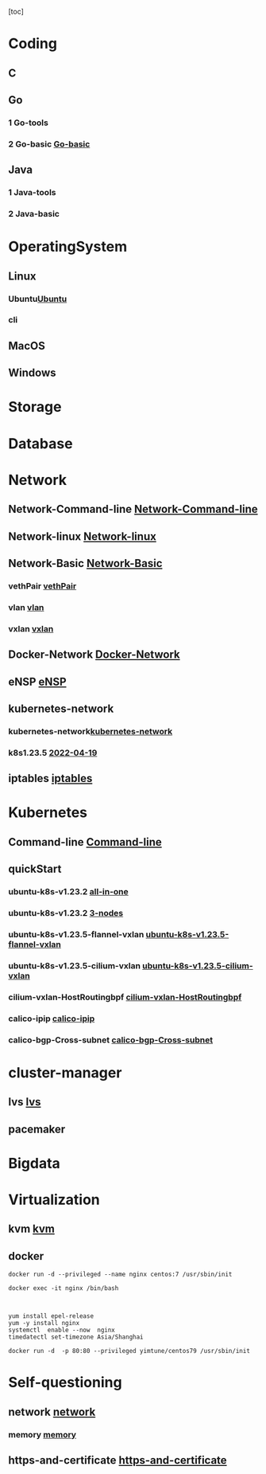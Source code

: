 

[toc]





# Coding

## C

## Go

### 1 Go-tools



### 2 Go-basic [Go-basic](Coding/Go/Go-basic.md)







## Java

### 1  Java-tools

### 2 Java-basic








# OperatingSystem

## Linux

 ### Ubuntu[Ubuntu](OperatingSystem/Linux/Ubuntu.md)

 ### cli

  

## MacOS



## Windows



# Storage





# Database





# Network

## Network-Command-line [Network-Command-line](Network/Network-Command-line.md)

## Network-linux [Network-linux](Network/Network-linux.md)

## Network-Basic [Network-Basic](Network/Network-Basic.md)

### vethPair [vethPair](Network/Network-Basic/vethPair/vethPair.md)

###  vlan [vlan](Network/Network-Basic/vlan/vlan.md)

### vxlan [vxlan](Network/Network-Basic/vxlan/vxlan.md)

## Docker-Network [Docker-Network](Network/Docker-Network.md)

## eNSP [eNSP](Network/eNSP.md)

## kubernetes-network

### kubernetes-network[kubernetes-network](Network/kubernetes-network/kubernetes-network.md)

### k8s1.23.5 [2022-04-19](Network/kubernetes-network/2022-04-19.md)

## iptables [iptables](Network/iptables/iptables.md)











#  Kubernetes

## Command-line [Command-line](Kubernetes/Command-line.md)

## quickStart

### ubuntu-k8s-v1.23.2 [all-in-one](Kubernetes/quickStart/ubuntu-k8s-v1.23.2.md)

### ubuntu-k8s-v1.23.2 [3-nodes](Kubernetes/quickStart/3-nodes/3-nodes.md)

### ubuntu-k8s-v1.23.5-flannel-vxlan [ubuntu-k8s-v1.23.5-flannel-vxlan ](Kubernetes/quickStart/ubuntu-k8s-v1.23.5-flannel-vxlan/ubuntu-k8s-v1.23.5-flannel-vxlan.md)

### ubuntu-k8s-v1.23.5-cilium-vxlan [ubuntu-k8s-v1.23.5-cilium-vxlan ](Kubernetes/quickStart/ubuntu-k8s-v1.23.5-cilium-vxlan/ubuntu-k8s-v1.23.5-cilium-vxlan.md)


### cilium-vxlan-HostRoutingbpf [cilium-vxlan-HostRoutingbpf](Kubernetes/quickStart/cilium-vxlan-HostRoutingbpf/cilium-vxlan-HostRoutingbpf.md)

### calico-ipip [calico-ipip](Kubernetes/quickStart/calico-ipip/calico-ipip.md)

### calico-bgp-Cross-subnet [calico-bgp-Cross-subnet](Kubernetes/quickStart/calico-bgp-Cross-subnet/calico-bgp-Cross-subnet.md)











# cluster-manager







## lvs [lvs](cluster-manager/lvs/lvs.md)





## pacemaker












#  Bigdata





# Virtualization



## kvm [kvm](Virtualization/kvm/kvm.md)



## docker



```
docker run -d --privileged --name nginx centos:7 /usr/sbin/init

docker exec -it nginx /bin/bash



yum install epel-release
yum -y install nginx
systemctl  enable --now  nginx
timedatectl set-timezone Asia/Shanghai

docker run -d  -p 80:80 --privileged yimtune/centos79 /usr/sbin/init
```





# Self-questioning



## network [network](Self-questioning/network/network.md)

### memory [memory](Self-questioning/memory/memory.md)

## https-and-certificate [https-and-certificate](Self-questioning/https-and-certificate/https-and-certificate.md)







